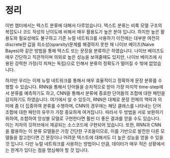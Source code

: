 # 정리

이번 챕터에서는 텍스트 분류에 대해서 다루었습니다. 텍스트 분류는 비록 모델 구조의 복잡도나 코드 작성의 난이도에 비해서 매우 활용도가 높은 분야 입니다. 하지만 높은 활용도와 필요성에도 불구하고 기존 뉴럴 네트워크를 사용하기 이전에는 대부분 여전히 discrete한 값을 희소성(sparsity)문제를 해결하지 못한 채 나이브 베이즈(Naive Bayes)와 같은 방법을 통해 텍스트 또는 문장을 분류하곤 하였습니다. 나이브 베이즈도 매우 간단하고 직관적이며 의외로 높은 성능을 보여줄때도 있지만, 나이브 베이즈에 사용된 강력한 가정(각 피쳐는 독립)으로 인해서 분류의 정확도가 떨어질 수 밖에 없었습니다.

하지만 우리는 이제 뉴럴 네트워크를 통해서 매우 효율적이고 정확하게 문장 분류를 수행할 수 있습니다. RNN을 통해서 단어들을 순차적으로 받아 가장 마지막 time-step에서 분류를 예측하기도 하고, CNN을 통해서 분류에 중효한 단어들의 조합에 대한 패턴을 감지하기도 하였습니다. 여기에서 알 수 있듯이, RNN은 대체로 문장 전체의 맥락과 의미에 좀 더 집중하여 분류를 수행하며, CNN의 경우에는 해당 클래스를 나타내는 단어 조합에 대한 패턴의 유무가 가장 중요하게 여겨집니다. 따라서 두 방법을 서로 보완하기 위하여, 조합하여 앙상블 모델로 구현한다면 훨씬 더 좋은 결과를 얻을 수도 있습니다. <comment> 이는 저자의 깃허브에서 제공되는 소스코드에 구현되어 있습니다. </comment> 또한, RNN과 CNN을 활용하는 이 분류 모델들은 가장 간단한 구조들이므로, 이를 기반으로 발전한 다른 모델들을 참고한다면 긴 문장이나 어려운 텍스트에 대해서도 더 높은 성능을 얻을 수 있을 것 입니다. 다만 뉴럴 네트워크를 사용하는 방법이니 만큼, 데이터가 매우 적은 상황에서는 한계가 있다는 점을 명심해야 할 것 입니다.

